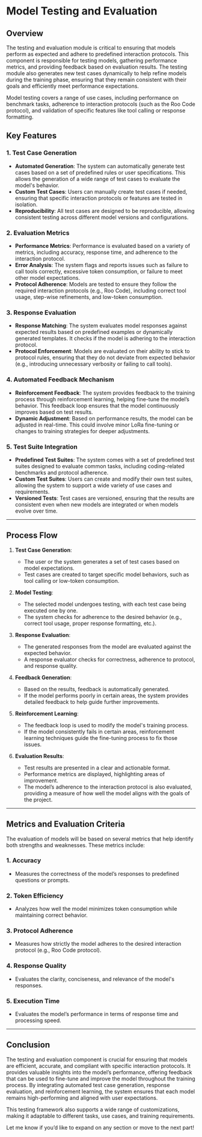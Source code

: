 # Model Testing and Evaluation

## Overview

The testing and evaluation module is critical to ensuring that models perform as expected and adhere to predefined interaction protocols. This component is responsible for testing models, gathering performance metrics, and providing feedback based on evaluation results. The testing module also generates new test cases dynamically to help refine models during the training phase, ensuring that they remain consistent with their goals and efficiently meet performance expectations.

Model testing covers a range of use cases, including performance on benchmark tasks, adherence to interaction protocols (such as the Roo Code protocol), and validation of specific features like tool calling or response formatting.

## Key Features

### 1. **Test Case Generation**
   - **Automated Generation**: The system can automatically generate test cases based on a set of predefined rules or user specifications. This allows the generation of a wide range of test cases to evaluate the model's behavior.
   - **Custom Test Cases**: Users can manually create test cases if needed, ensuring that specific interaction protocols or features are tested in isolation.
   - **Reproducibility**: All test cases are designed to be reproducible, allowing consistent testing across different model versions and configurations.

### 2. **Evaluation Metrics**
   - **Performance Metrics**: Performance is evaluated based on a variety of metrics, including accuracy, response time, and adherence to the interaction protocol.
   - **Error Analysis**: The system flags and reports issues such as failure to call tools correctly, excessive token consumption, or failure to meet other model expectations.
   - **Protocol Adherence**: Models are tested to ensure they follow the required interaction protocols (e.g., Roo Code), including correct tool usage, step-wise refinements, and low-token consumption.

### 3. **Response Evaluation**
   - **Response Matching**: The system evaluates model responses against expected results based on predefined examples or dynamically generated templates. It checks if the model is adhering to the interaction protocol.
   - **Protocol Enforcement**: Models are evaluated on their ability to stick to protocol rules, ensuring that they do not deviate from expected behavior (e.g., introducing unnecessary verbosity or failing to call tools).

### 4. **Automated Feedback Mechanism**
   - **Reinforcement Feedback**: The system provides feedback to the training process through reinforcement learning, helping fine-tune the model’s behavior. This feedback loop ensures that the model continuously improves based on test results.
   - **Dynamic Adjustment**: Based on performance results, the model can be adjusted in real-time. This could involve minor LoRa fine-tuning or changes to training strategies for deeper adjustments.

### 5. **Test Suite Integration**
   - **Predefined Test Suites**: The system comes with a set of predefined test suites designed to evaluate common tasks, including coding-related benchmarks and protocol adherence.
   - **Custom Test Suites**: Users can create and modify their own test suites, allowing the system to support a wide variety of use cases and requirements.
   - **Versioned Tests**: Test cases are versioned, ensuring that the results are consistent even when new models are integrated or when models evolve over time.

---

## Process Flow

1. **Test Case Generation**: 
   - The user or the system generates a set of test cases based on model expectations.
   - Test cases are created to target specific model behaviors, such as tool calling or low-token consumption.
   
2. **Model Testing**: 
   - The selected model undergoes testing, with each test case being executed one by one.
   - The system checks for adherence to the desired behavior (e.g., correct tool usage, proper response formatting, etc.).

3. **Response Evaluation**: 
   - The generated responses from the model are evaluated against the expected behavior.
   - A response evaluator checks for correctness, adherence to protocol, and response quality.

4. **Feedback Generation**: 
   - Based on the results, feedback is automatically generated.
   - If the model performs poorly in certain areas, the system provides detailed feedback to help guide further improvements.

5. **Reinforcement Learning**: 
   - The feedback loop is used to modify the model's training process.
   - If the model consistently fails in certain areas, reinforcement learning techniques guide the fine-tuning process to fix those issues.

6. **Evaluation Results**: 
   - Test results are presented in a clear and actionable format.
   - Performance metrics are displayed, highlighting areas of improvement.
   - The model’s adherence to the interaction protocol is also evaluated, providing a measure of how well the model aligns with the goals of the project.

---

## Metrics and Evaluation Criteria

The evaluation of models will be based on several metrics that help identify both strengths and weaknesses. These metrics include:

### 1. **Accuracy**
   - Measures the correctness of the model’s responses to predefined questions or prompts.

### 2. **Token Efficiency**
   - Analyzes how well the model minimizes token consumption while maintaining correct behavior.

### 3. **Protocol Adherence**
   - Measures how strictly the model adheres to the desired interaction protocol (e.g., Roo Code protocol).

### 4. **Response Quality**
   - Evaluates the clarity, conciseness, and relevance of the model's responses.

### 5. **Execution Time**
   - Evaluates the model’s performance in terms of response time and processing speed.

---

## Conclusion

The testing and evaluation component is crucial for ensuring that models are efficient, accurate, and compliant with specific interaction protocols. It provides valuable insights into the model’s performance, offering feedback that can be used to fine-tune and improve the model throughout the training process. By integrating automated test case generation, response evaluation, and reinforcement learning, the system ensures that each model remains high-performing and aligned with user expectations.

This testing framework also supports a wide range of customizations, making it adaptable to different tasks, use cases, and training requirements.

Let me know if you’d like to expand on any section or move to the next part!
